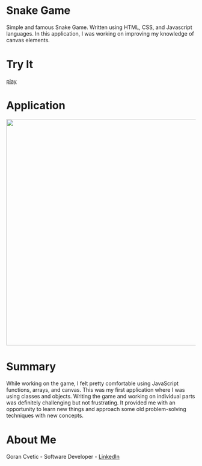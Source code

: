 # Snake Game
Simple and famous Snake Game. Written using HTML, CSS, and Javascript languages. In this application, I was working on improving my knowledge of canvas elements.

# Try It 
[play](https://jumba23.github.io/Snake-Game/)

# Application 
<p align="center">
  <img 
    width="600"
    height="600"
    src="https://user-images.githubusercontent.com/80366503/118738357-ba960400-b7fb-11eb-9047-3daa61e1d48d.PNG"
  >
</p>

# Summary 
While working on the game, I felt pretty comfortable using JavaScript functions, arrays, and canvas. This was my first application where I was using classes and objects. Writing the game and working on individual parts was definitely challenging but not frustrating. It provided me with an opportunity to learn new things and approach some old problem-solving techniques with new concepts.

# About Me
Goran Cvetic - Software Developer - [LinkedIn](https://www.linkedin.com/in/goran-cvetic-9aaa4288/)
